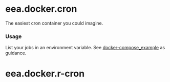 # eea.docker.cron

The easiest cron container you could imagine.

### Usage
List your jobs in an environment variable.
See [docker-compose_example](https://github.com/eea/eea.docker.cron/blob/master/docker-compose_example.yml) as guidance.

# eea.docker.r-cron
